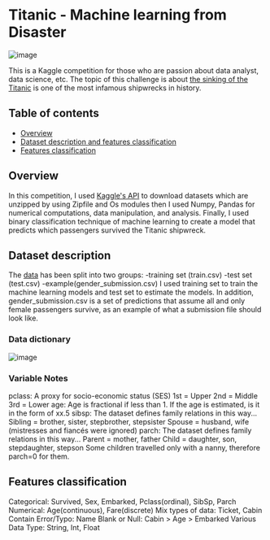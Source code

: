 ﻿# Titanic - Machine learning from Disaster 

![image](https://github.com/HaColab2k/Data-analyst/assets/127838132/b11be7b6-9a20-4b88-97dd-dee9a4051ace)

This is a Kaggle competition for those who are passion about data analyst, data science, etc. The topic of this challenge is about [the sinking of the Titanic](https://en.wikipedia.org/wiki/Sinking_of_the_Titanic) is one of the most infamous shipwrecks in history.
## Table of contents
- [Overview](#overview)
- [Dataset description and features classification](#Dataset-description-and-features-classification)
- [Features classification](#Features-classification)
## Overview
In this competition, I used [Kaggle's API](https://www.kaggle.com/docs/api) to download datasets which are unzipped by using Zipfile and Os modules then I used Numpy, Pandas for numerical computations, data manipulation, and analysis. Finally, I used binary classification technique of machine learning to create a model that predicts which passengers survived the Titanic shipwreck.
## Dataset description
The [data](https://www.kaggle.com/competitions/titanic/data) has been split into two groups:
-training set (train.csv)
-test set (test.csv)
-example(gender_submission.csv)
I used training set to train the machine learning models and test set to estimate the models. In addition, gender_submission.csv is a set of predictions that assume all and only female passengers survive, as an example of what a submission file should look like.
### Data dictionary
![image](https://github.com/HaColab2k/Data-analyst/assets/127838132/3eddd888-45cf-4db1-8f2d-59f4e3af6407)
### Variable Notes
pclass: A proxy for socio-economic status (SES)
  1st = Upper
  2nd = Middle
  3rd = Lower
age: Age is fractional if less than 1. If the age is estimated, is it in the form of xx.5
sibsp: The dataset defines family relations in this way...
  Sibling = brother, sister, stepbrother, stepsister
  Spouse = husband, wife (mistresses and fiancés were ignored)
parch: The dataset defines family relations in this way...
  Parent = mother, father
  Child = daughter, son, stepdaughter, stepson
  Some children travelled only with a nanny, therefore parch=0 for them.

## Features classification
Categorical: Survived, Sex, Embarked, Pclass(ordinal), SibSp, Parch
Numerical: Age(continuous), Fare(discrete)
Mix types of data: Ticket, Cabin
Contain Error/Typo: Name
Blank or Null: Cabin > Age > Embarked
Various Data Type: String, Int, Float
